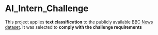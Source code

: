 # AI_Intern_Challenge
This project applies **text classification** to the publicly available [BBC News dataset](https://www.kaggle.com/competitions/learn-ai-bbc/code).   It was selected to **comply with the challenge requirements**
